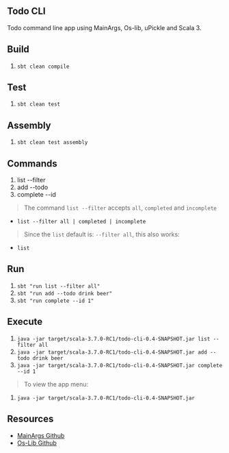 Todo CLI
--------
Todo command line app using MainArgs, Os-lib, uPickle and Scala 3.

Build
-----
1. ```sbt clean compile```

Test
----
1. ```sbt clean test```

Assembly
--------
1. ```sbt clean test assembly```

Commands
--------
1. list --filter
2. add --todo
3. complete --id
>The command ```list --filter``` accepts ```all```, ```completed``` and ```incomplete```
* ```list --filter all | completed | incomplete```
>Since the ```list``` default is: ```--filter all```, this also works:
* ```list```

Run
---
1. ```sbt "run list --filter all"```
2. ```sbt "run add --todo drink beer"```
3. ```sbt "run complete --id 1"```

Execute
-------
1. ```java -jar target/scala-3.7.0-RC1/todo-cli-0.4-SNAPSHOT.jar list --filter all```
2. ```java -jar target/scala-3.7.0-RC1/todo-cli-0.4-SNAPSHOT.jar add --todo drink beer```
3. ```java -jar target/scala-3.7.0-RC1/todo-cli-0.4-SNAPSHOT.jar complete --id 1```
>To view the app menu:
1. ```java -jar target/scala-3.7.0-RC1/todo-cli-0.4-SNAPSHOT.jar```

Resources
---------
* [MainArgs Github](https://github.com/com-lihaoyi/mainargs?tab=readme-ov-file#varargs-parameters)
* [Os-Lib Github](https://github.com/com-lihaoyi/os-lib)